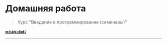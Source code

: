 # Домашняя работа

> Курс "Введение в программирование (семинары)"

[𝖒𝖎𝖘𝖙𝖊𝖗𝖆𝖇𝖛𝖎𝖗](https://gb.ru/users/8831713)

--------------------
